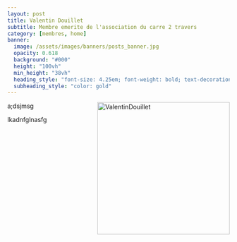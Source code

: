```yaml
---
layout: post
title: Valentin Douillet
subtitle: Membre emerite de l'association du carre 2 travers
category: [membres, home]
banner:
  image: /assets/images/banners/posts_banner.jpg
  opacity: 0.618
  background: "#000"
  height: "100vh"
  min_height: "38vh"
  heading_style: "font-size: 4.25em; font-weight: bold; text-decoration: underline"
  subheading_style: "color: gold"
---
```


<img src="{{site.baseurl | prepend: site.url}}assets/images/members/ValentinDouillet.jpg" alt="ValentinDouillet" style="float: right; width: 300px; height: auto;"/>





a;dsjmsg


lkadnfglnasfg























